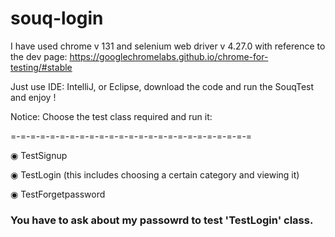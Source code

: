 # souq-login
I have used chrome v 131 and selenium web driver v 4.27.0 with reference to the dev page:
https://googlechromelabs.github.io/chrome-for-testing/#stable

Just use IDE: IntelliJ, or Eclipse, download the code and run the SouqTest and enjoy !

Notice: Choose the test class required and run it:

=-=-=-=-=-=-=-=-=-=-=-=-=-=-=-=-=-=-=-=-=-=-=-=-=

◉ TestSignup

◉ TestLogin (this includes choosing a certain category and viewing it)

◉ TestForgetpassword

### You have to ask about my passowrd to test 'TestLogin' class.
